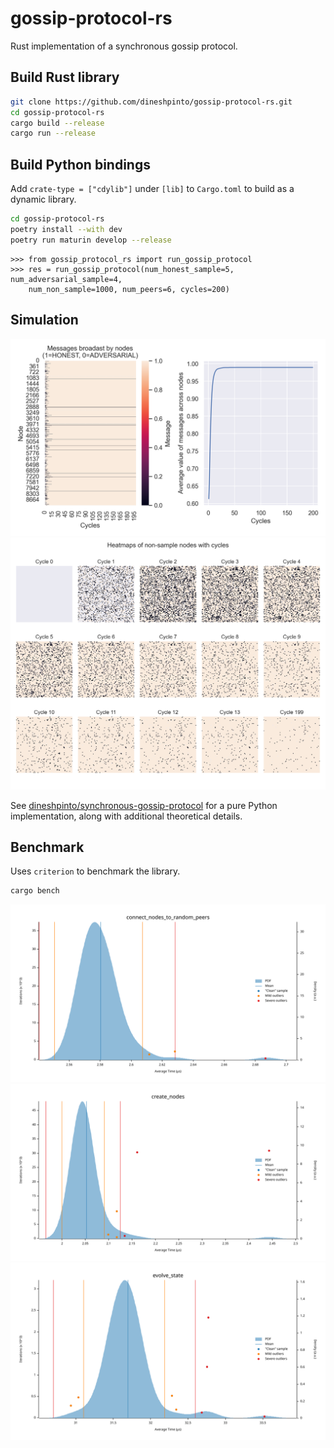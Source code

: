 # gossip-protocol-rs

Rust implementation of a synchronous gossip protocol.

## Build Rust library

```bash
git clone https://github.com/dineshpinto/gossip-protocol-rs.git
cd gossip-protocol-rs
cargo build --release
cargo run --release
```

## Build Python bindings

Add `crate-type = ["cdylib"]` under `[lib]` to `Cargo.toml` to build as a dynamic library.

```bash
cd gossip-protocol-rs
poetry install --with dev
poetry run maturin develop --release
```

```ipython
>>> from gossip_protocol_rs import run_gossip_protocol
>>> res = run_gossip_protocol(num_honest_sample=5, num_adversarial_sample=4,
    num_non_sample=1000, num_peers=6, cycles=200)
```

## Simulation

![Results](output/convergence_heatmap_and_overall.png)
![Results](output/node_state_heatmap.png)

See [dineshpinto/synchronous-gossip-protocol](https://github.com/dineshpinto/synchronous-gossip-protocol) for a pure
Python implementation, along with additional
theoretical details.

## Benchmark

Uses `criterion` to benchmark the library.

```bash
cargo bench
```

![connect_nodes_to_random_peers_pdf](benches/connect_nodes_to_random_peers_pdf.svg)
![create_nodes_pdf](benches/create_nodes_pdf.svg)
![evolve_state_pdf](benches/evolve_state_pdf.svg)
